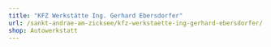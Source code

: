 ```yaml
---
title: "KFZ Werkstätte Ing. Gerhard Ebersdorfer"
url: /sankt-andrae-am-zicksee/kfz-werkstaette-ing-gerhard-ebersdorfer/
shop: Autowerkstatt
---
```


